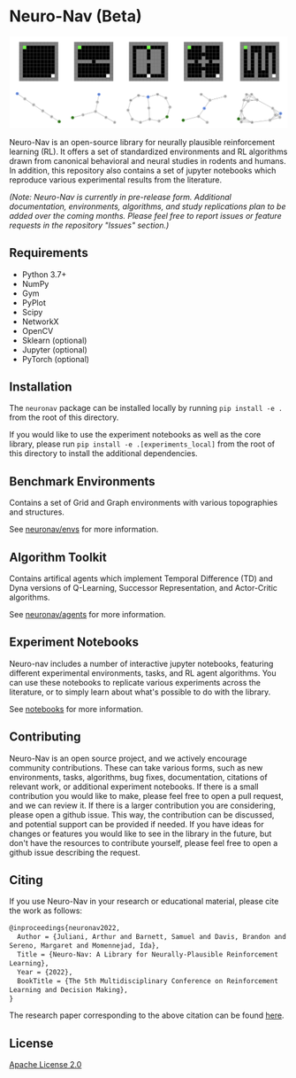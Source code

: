 # Neuro-Nav (Beta)

![Example environments](/images/banner.png)

Neuro-Nav is an open-source library for neurally plausible reinforcement learning (RL). It offers a set of standardized environments and RL algorithms drawn from canonical behavioral and neural studies in rodents and humans. In addition, this repository also contains a set of jupyter notebooks which reproduce various experimental results from the literature.

*(Note: Neuro-Nav is currently in pre-release form. Additional documentation, environments, algorithms, and study replications plan to be added over the coming months. Please feel free to report issues or feature requests in the repository "Issues" section.)*

## Requirements

* Python 3.7+
* NumPy
* Gym
* PyPlot
* Scipy
* NetworkX
* OpenCV
* Sklearn (optional)
* Jupyter (optional)
* PyTorch (optional)

## Installation

The `neuronav` package can be installed locally by running `pip install -e .` from the root of this directory.

If you would like to use the experiment notebooks as well as the core library, please run `pip install -e .[experiments_local]` from the root of this directory to install the additional dependencies.

## Benchmark Environments

Contains a set of Grid and Graph environments with various topographies and structures.

See [neuronav/envs](./neuronav/envs) for more information.

## Algorithm Toolkit

Contains artifical agents which implement Temporal Difference (TD) and Dyna versions of Q-Learning, Successor Representation, and Actor-Critic algorithms.

See [neuronav/agents](./neuronav/agents) for more information.

## Experiment Notebooks

Neuro-nav includes a number of interactive jupyter notebooks, featuring different experimental environments, tasks, and RL agent algorithms. You can use these notebooks to replicate various experiments across the literature, or to simply learn about what's possible to do with the library.

See [notebooks](./notebooks) for more information.

## Contributing

Neuro-Nav is an open source project, and we actively encourage community contributions. 
These can take various forms, such as new environments, tasks, algorithms, bug fixes, documentation, citations of relevant work, or additional experiment notebooks. 
If there is a small contribution you would like to make, please feel free to open a pull request, and we can review it. 
If there is a larger contribution you are considering, please open a github issue. This way, the contribution can be discussed, and potential support can be provided if needed. 
If you have ideas for changes or features you would like to see in the library in the future, but don't have the resources to contribute yourself, please feel free to open a github issue describing the request.

## Citing

If you use Neuro-Nav in your research or educational material, please cite the work as follows:

```
@inproceedings{neuronav2022,
  Author = {Juliani, Arthur and Barnett, Samuel and Davis, Brandon and Sereno, Margaret and Momennejad, Ida},
  Title = {Neuro-Nav: A Library for Neurally-Plausible Reinforcement Learning},
  Year = {2022},
  BookTitle = {The 5th Multidisciplinary Conference on Reinforcement Learning and Decision Making},
}
```

The research paper corresponding to the above citation can be found [here](https://arxiv.org/abs/2206.03312).

## License

[Apache License 2.0](./LICENSE.md)
